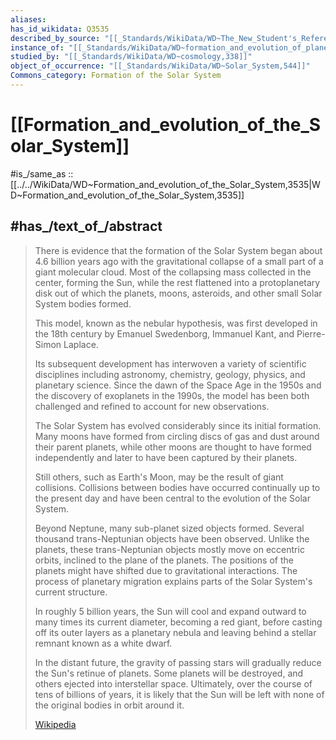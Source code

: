 ```yaml
---
aliases:
has_id_wikidata: Q3535
described_by_source: "[[_Standards/WikiData/WD~The_New_Student's_Reference_Work,16082057]]"
instance_of: "[[_Standards/WikiData/WD~formation_and_evolution_of_planetary_systems,94944534]]"
studied_by: "[[_Standards/WikiData/WD~cosmology,338]]"
object_of_occurrence: "[[_Standards/WikiData/WD~Solar_System,544]]"
Commons_category: Formation of the Solar System
---
```


# [[Formation_and_evolution_of_the_Solar_System]] 

#is_/same_as :: [[../../WikiData/WD~Formation_and_evolution_of_the_Solar_System,3535|WD~Formation_and_evolution_of_the_Solar_System,3535]] 

## #has_/text_of_/abstract 

> There is evidence that the formation of the Solar System began about 4.6 billion years ago 
> with the gravitational collapse of a small part of a giant molecular cloud. 
> Most of the collapsing mass collected in the center, forming the Sun, 
> while the rest flattened into a protoplanetary disk 
> out of which the planets, moons, asteroids, and other small Solar System bodies formed.
>
> This model, known as the nebular hypothesis, was first developed in the 18th century 
> by Emanuel Swedenborg, Immanuel Kant, and Pierre-Simon Laplace. 
> 
> Its subsequent development has interwoven a variety of scientific disciplines 
> including astronomy, chemistry, geology, physics, and planetary science. 
> Since the dawn of the Space Age in the 1950s and the discovery of exoplanets in the 1990s, 
> the model has been both challenged and refined to account for new observations.
>
> The Solar System has evolved considerably since its initial formation. 
> Many moons have formed from circling discs of gas and dust around their parent planets, 
> while other moons are thought to have formed independently 
> and later to have been captured by their planets. 
> 
> Still others, such as Earth's Moon, may be the result of giant collisions. 
> Collisions between bodies have occurred continually up to the present day 
> and have been central to the evolution of the Solar System. 
> 
> Beyond Neptune, many sub-planet sized objects formed. 
> Several thousand trans-Neptunian objects have been observed. 
> Unlike the planets, these trans-Neptunian objects mostly move on eccentric orbits, 
> inclined to the plane of the planets. 
> The positions of the planets might have shifted due to gravitational interactions. 
> The process of planetary migration explains parts of the Solar System's current structure.
>
> In roughly 5 billion years, the Sun will cool and expand outward to many times its current diameter, 
> becoming a red giant, before casting off its outer layers as a planetary nebula 
> and leaving behind a stellar remnant known as a white dwarf. 
> 
> In the distant future, the gravity of passing stars will gradually reduce the Sun's retinue of planets. 
> Some planets will be destroyed, and others ejected into interstellar space. 
> Ultimately, over the course of tens of billions of years, 
> it is likely that the Sun will be left with none of the original bodies in orbit around it.
>
> [Wikipedia](https://en.wikipedia.org/wiki/Formation%20and%20evolution%20of%20the%20Solar%20System) 

